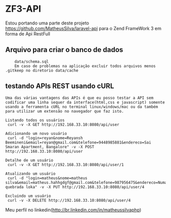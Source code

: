 # ZF3-API
Estou portando uma parte deste projeto https://github.com/MatheusSilva/laravel-api para o Zend FrameWork 3 em forma de Api RestFull 

## Arquivo para criar o banco de dados

```
	data/schema.sql
	Em caso de problemas na aplicação excluir todos arquivos menos .gitkeep no diretorio data/cache
```

## testando APIs REST usando cURL

```
Uma das várias vantagens das APIs é que eu posso testar a API sem codificar uma linha sequer da interface(html,css e javascript) somente usando a ferramenta cURL no terminal linux/windows/mac ou da também para utilizar um extensão no navegador que faz isto. 

Listando todos os usuários
 curl -v -X GET http://192.168.33.10:8080/api/user

Adicionando um novo usuário
 curl -d "login=reyan&nome=Reyansh Beemineni&email=reyan@gmail.com&telefone=9448985881&endereco=Sai Smaran Apartment, Bangalore" -v -X POST http://192.168.33.10:8080/api/user

Detalhe de um usuário
 curl -v -X GET http://192.168.33.10:8080/api/user/1

Atualizando um usuário
 curl -d "login=matheus&nome=matheus silva&email=matheus.hahhgdgf@gmail.com&telefone=987956475&endereco=Numa quebrada loka" -v -X PUT http://192.168.33.10:8080/api/user/4

Excluindo um usuário
 curl -v -X DELETE http://192.168.33.10:8080/api/user/4
```

Meu perfil no linkedin(http://br.linkedin.com/in/matheussilvaphp)
